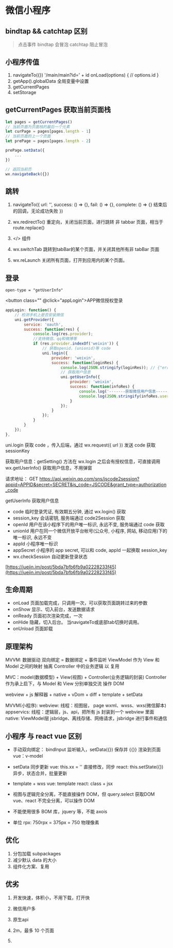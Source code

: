 # 微信小程序

## bindtap && catchtap 区别
> 点击事件
bindtap 会冒泡
catchtap 阻止冒泡

## 小程序传值
1. navigateTo({})   '/main/main?id=' + id
    onLoad(options) { // options.id }
2. getApp().globalData 全局变量中设置
3. getCurrentPages
4. setStorage

## getCurrentPages 获取当前页面栈
```js
let pages = getCurrentPages()
// 当前页面为页面栈的最后一个元素
let curPage = pages[pages.length - 1]
// 当前页面的上一个页面
let prePage = pages[pages.length - 2]

prePage.setData({
    ...
})

// 返回当前页
wx.navigateBack({})
```

## 跳转
1. navigateTo({
    url: '',
    success: () => {},
    fail: () => {},
    complete: () => {}  结束后的回调，无论成功失败
})

2. wx.redirectTo()
重定向，关闭当前页面，进行跳转 非 tabbar 页面，相当于 route.replace()

3. <navigator></> 组件

4. wx.switchTab 跳转到tabBar的某个页面，并关闭其他所有非 tabBar 页面

5. wx.reLaunch 关闭所有页面，打开到应用内的某个页面。

## 登录
`open-type = "getUserInfo"`
<!-- #ifdef APP-PLUS -->
<button class="" @click="appLogin">APP微信授权登录</button>
<!-- #endif -->
```js
appLogin: function() {
    // 检测手机上是否安装微信
	uni.getProvider({
		service: 'oauth',
		success: function(res) {
			console.log(res.provider);
			//支持微信、qq和微博等
			if (res.provider.indexOf('weixin')) {
                // 获取openid，(unionid)等 code
				uni.login({
					provider: 'weixin',
					success: function(loginRes) {
						console.log(JSON.stringify(loginRes)); // {"errMsg":"login:ok","code":"0230gxqx1BgRRh0afIox1UAOqx10gxqF"}  
						// 获取用户信息
						uni.getUserInfo({
							provider: 'weixin',
							success: function(infoRes) {
								console.log('-------获取微信用户信息-----');
								console.log(JSON.stringify(infoRes.userInfo));
							}
						});
					}
				});
			}
		}
	});
},
```

uni.login 获取 code ，传入后端，通过 wx.request({ url }) 发送 code 获取 sessionKey

获取用户信息：getSetting() 方法在 wx.login 之后会有授权信息，可直接调用 wx.getUserInfo() 获取用户信息，不用弹窗

请求地址：
    GET https://api.weixin.qq.com/sns/jscode2session?appid=APPID&secret=SECRET&js_code=JSCODE&grant_type=authorization_code

getUserInfo 获取用户信息

- code 临时登录凭证, 有效期五分钟, 通过 wx.login() 获取
- session_key 会话密钥, 服务端通过 code2Session 获取
- openId 用户在该小程序下的用户唯一标识, 永远不变, 服务端通过 code 获取
- unionId 用户在同一个微信开放平台帐号(公众号, 小程序, 网站, 移动应用)下的唯一标识, 永远不变
- appId 小程序唯一标识
- appSecret 小程序的 app secret, 可以和 code, appId 一起换取 session_key
- wx.checkSession 自动更新登录状态

[https://juejin.im/post/5bda7bfb6fb9a02228233f45](https://juejin.im/post/5bda7bfb6fb9a02228233f45)

## 生命周期
- onLoad 页面加载完成，只调用一次，可以获取页面跳转过来的参数
- onShow 显示、切入前台，发送数据请求
- onReady 页面初次渲染完成，一次
- onHide 隐藏，切入后台。 当navigateTo或底部tab切换时调用。
- onUnload 页面卸载

## 原理架构
MVVM: 数据驱动  双向绑定 = 数据绑定 + 事件监听
    ViewModel 作为 View 和 Model 之间的映射
	抽离 Controller 中的业务逻辑 以 复用

MVC：model(数据模型) + View(视图) + Controller(业务逻辑的封装)
	Controller 作为承上启下，与 Model 和 View 分别单独交流
	操作 DOM

webview + js 解释器 + native + vDom + diff + template + setData

MVVM(小程序):
    webview: 线程：视图层， page wxml、wxss、wxs(微信脚本)
    appservics: 线程：逻辑层，js、api，把所有 js 封装到一个 webview 里面
    native: ViewModel层 jsbridge、离线存储、网络请求，jsbridge 进行事件和通信

## 小程序 与 react vue 区别
- 手动双向绑定：
    bindInput 监听输入，setData({}) 保存并 {{}} 渲染到页面
    vue：v-model
- setData 同步更新
    vue: this.xx = '' 直接修改，同步
    react: this.setState({}) 异步，状态合并，批量更新
- template + wxs
    vue: template
    react: class + jsx
- 视图与逻辑完全分离，不能直接操作 DOM，但 query.select 获取DOM
    vue、react 不完全分离，可以操作 DOM
- 不能使用很多 BOM 库，jquery 等，不能 axois

- 单位 rpx: 750rpx = 375px = 750 物理像素

## 优化
1. 分包加载 subpackages
2. 减少默认 data 的大小
3. 组件化方案、复用

## 优劣
1. 开发快速，体积小，不用下载，打开快
2. 微信用户多
3. 原生api

1. 2m，最多 10 个页面
2. 
